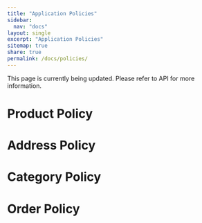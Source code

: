 ```yaml
---
title: "Application Policies"
sidebar:
  nav: "docs"
layout: single
excerpt: "Application Policies"
sitemap: true
share: true
permalink: /docs/policies/
---
```


This page is currently being updated. Please refer to API for more information.

# Product Policy

# Address Policy

# Category Policy


# Order Policy

